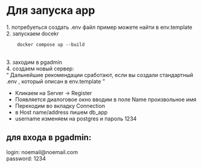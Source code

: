 <h1>Для запуска app </h1>
    1. потребуеться создать .env файл пример можете найти
в env.template <br/>
2. запускаем docekr <br/>

```
    docker compose up --build
```
<br/>
3. заходим в pgadmin <br/>
4. создаем новый сервер: <br/>
<q>
Дальнейшие рекомендации сработают, если вы создали стандартный .env , который описан в env.template
</q>
<ul> 
<li>
Кликаем на Server -> Register
</li>
<li>
Появляется диалоговое окно вводим в поле Name произвольное имя
</li>
<li>
Переходим во вкладку Connection 
</li>
<li> 
в Host name/address пишем db_app 
</li>
<li>
username изменяем на postgres и пароль 1234
</li>
</ul>


<h2>для входа в pgadmin:<br/></h2>
login: noemail@noemail.com <br/>
password: 1234 <br/>
